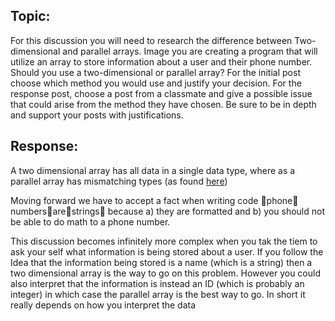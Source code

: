 ## Topic: 

For this discussion you will need to research the difference between Two-dimensional and parallel arrays.  Image you are creating a program that will utilize an array to store information about a user and their phone number.  Should you use a two-dimensional or parallel array?  For the initial post choose which method you would use and justify your decision.  For the response post, choose a post from a classmate and give a possible issue that could arise from the method they have chosen.  Be sure to be in depth and support your posts with justifications.

## Response:

A two dimensional array has all data in a single data type, where as a parallel array has mismatching types (as found [here](http://www-acad.sheridanc.on.ca/~jollymor/prog24178/arrays2c.htmlhttp://www-acad.sheridanc.on.ca/~jollymor/prog24178/arrays2c.html)) 

Moving forward we have to accept a fact when writing code 👏phone👏numbers👏are👏strings👏 because a) they are formatted and b) you should not be able to do math to a phone number. 

This discussion becomes infinitely more complex when you tak the tiem to ask your self what information is being stored about a user. If you follow the Idea that the information being stored is a name (which is a string) then a two dimensional array is the way to go on this problem. However you could also interpret that the information is instead an ID (which is probably an integer) in which case the parallel array is the best way to go. In short it really depends on how you interpret the data